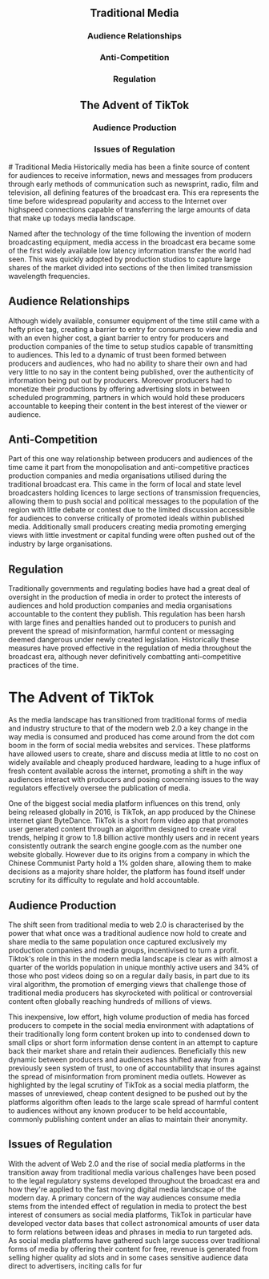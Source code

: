 <div style="display: flex; flex-direction: row;">
<div style="text-align: center; margin-left: auto; margin-right: auto;">
	<h2>Traditional Media</h2>
	<h3>Audience Relationships</h3>
	<h3>Anti-Competition</h3>
	<h3>Regulation</h3>
	<h2>The Advent of TikTok</h2>
	<h3>Audience Production</h3>
	<h3>Issues of Regulation</h3>
</div>
</div>
# Traditional Media
Historically media has been a finite source of content for audiences to receive information, news and messages from producers through early methods of communication such as newsprint, radio, film and television, all defining features of the broadcast era. This era represents the time before widespread popularity and access to the Internet over highspeed connections capable of transferring the large amounts of data that make up todays media landscape. 

Named after the technology of the time following the invention of modern broadcasting equipment, media access in the broadcast era became some of the first widely available low latency information transfer the world had seen. This was quickly adopted by production studios to capture large shares of the market divided into sections of the then limited transmission wavelength frequencies.
## Audience Relationships
Although widely available, consumer equipment of the time still came with a hefty price tag, creating a barrier to entry for consumers to view media and with an even higher cost,  a giant barrier to entry for producers and production companies of the time to setup studios capable of transmitting to audiences. This led to a dynamic of trust been formed between producers and audiences, who had no ability to share their own and had very little to no say in the content being published, over the authenticity of information being put out by producers. Moreover producers had to monetize their productions by offering advertising slots in between scheduled programming, partners in which would hold these producers accountable to keeping their content in the best interest of the viewer or audience. 
## Anti-Competition
Part of this one way relationship between producers and audiences of the time came it part from the monopolisation and anti-competitive practices production companies and media organisations utilised during the traditional broadcast era. This came in the form of local and state level broadcasters holding licences to large sections of transmission frequencies, allowing them to push social and political messages to the population of the region with little debate or contest due to the limited discussion accessible for audiences to converse critically of promoted ideals within published media. Additionally small producers creating media promoting emerging views with little investment or capital funding were often pushed out of the industry by large organisations.
## Regulation
Traditionally governments and regulating bodies have had a great deal of oversight in the production of media in order to protect the interests of audiences and hold production companies and media organisations accountable to the content they publish. This regulation has been harsh with large fines and penalties handed out to producers to punish and prevent the spread of misinformation, harmful content or messaging deemed dangerous under newly created legislation. Historically these measures have proved effective in the regulation of media throughout the broadcast era, although never definitively combatting anti-competitive practices of the time.
# The Advent of TikTok
As the media landscape has transitioned from traditional forms of media and industry structure to that of the modern web 2.0 a key change in the way media is consumed and produced has come around from the dot com boom in the form of social media websites and services. These platforms have allowed users to create, share and discuss media at little to no cost on widely available and cheaply produced hardware, leading to a huge influx of fresh content available across the internet, promoting a shift in the way audiences interact with producers and posing concerning issues to the way regulators effectively oversee the publication of media.

One of the biggest social media platform influences on this trend, only being released globally in 2016, is TikTok, an app produced by the Chinese internet giant ByteDance. TikTok is a short form video app that promotes user generated content through an algorithm designed to create viral trends, helping it grow to 1.8 billion active monthly users and in recent years consistently outrank the search engine google.com as the number one website globally. However due to its origins from a company in which the Chinese Communist Party hold a 1% golden share, allowing them to make decisions as a majority share holder, the platform has found itself under scrutiny for its difficulty to regulate and hold accountable.
## Audience Production
The shift seen from traditional media to web 2.0 is characterised by the power that what once was a traditional audience now hold to create and share media to the same population once captured exclusively my production companies and media groups, incentivised to turn a profit. Tiktok's role in this in the modern media landscape is clear as with almost a quarter of the worlds population in unique monthly active users and 34% of those who post videos doing so on a regular daily basis, in part due to its viral algorithm, the promotion of emerging views that challenge those of traditional media producers has skyrocketed with political or controversial content often globally reaching hundreds of millions of views.

This inexpensive, low effort, high volume production of media has forced producers to compete in the social media environment with adaptations of their traditionally long form content broken up into to condensed down to small clips or short form information dense content in an attempt to capture back their market share and retain their audiences. Beneficially this new dynamic between producers and audiences has shifted away from a previously seen system of trust, to one of accountability that insures against the spread of misinformation from prominent media outlets. However as highlighted by the legal scrutiny of TikTok as a social media platform, the masses of unreviewed, cheap content designed to be pushed out by the platforms algorithm often leads to the large scale spread of harmful content to audiences without any known producer to be held accountable, commonly publishing content under an alias to maintain their anonymity.
## Issues of Regulation
With the advent of Web 2.0 and the rise of social media platforms in the transition away from traditional media various challenges have been posed to the legal regulatory systems developed throughout the broadcast era and how they're applied to the fast moving digital media landscape of the modern day. A primary concern of the way audiences consume media stems from the intended effect of regulation in media to protect the best interest of consumers as social media platforms, TikTok in particular have developed vector data bases that collect astronomical amounts of user data to form relations between ideas and phrases in media to run targeted ads. As social media platforms have gathered such large success over traditional forms of media by offering their content for free, revenue is generated from selling higher quality ad slots and in some cases sensitive audience data direct to advertisers, inciting calls for fur 